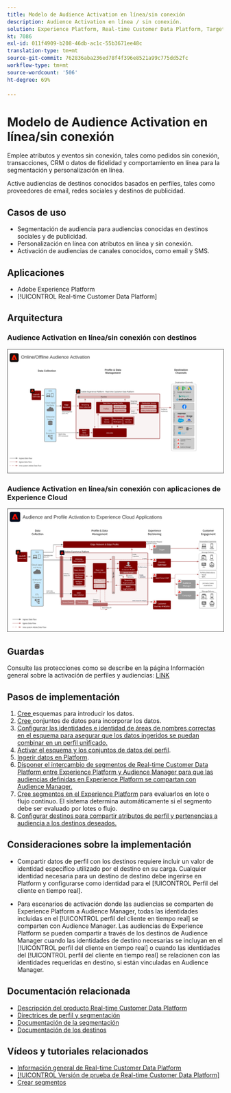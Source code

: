 ```yaml
---
title: Modelo de Audience Activation en línea/sin conexión
description: Audience Activation en línea / sin conexión.
solution: Experience Platform, Real-time Customer Data Platform, Target, Audience Manager, Analytics, Experience Cloud Services, Data Collection
kt: 7086
exl-id: 011f4909-b208-46db-ac1c-55b3671ee48c
translation-type: tm+mt
source-git-commit: 762836aba236ed78f4f396e8521a99c775dd52fc
workflow-type: tm+mt
source-wordcount: '506'
ht-degree: 69%

---
```


# Modelo de Audience Activation en línea/sin conexión

Emplee atributos y eventos sin conexión, tales como pedidos sin conexión, transacciones, CRM o datos de fidelidad y comportamiento en línea para la segmentación y personalización en línea.

Active audiencias de destinos conocidos basados en perfiles, tales como proveedores de email, redes sociales y destinos de publicidad.

## Casos de uso

* Segmentación de audiencia para audiencias conocidas en destinos sociales y de publicidad.
* Personalización en línea con atributos en línea y sin conexión.
* Activación de audiencias de canales conocidos, como email y SMS.

## Aplicaciones

* Adobe Experience Platform
* [!UICONTROL Real-time Customer Data Platform]

## Arquitectura

### Audience Activation en línea/sin conexión con destinos

<img src="assets/online_offline_activation.svg" alt="Arquitectura de referencia para el modelo de Audience Activation en línea/sin conexión" style="border:1px solid #4a4a4a" />
<br>

### Audience Activation en línea/sin conexión con aplicaciones de Experience Cloud

<img src="assets/activation+apps.svg" alt="Arquitectura de referencia para el modelo de Audience Activation en línea/sin conexión con aplicaciones Experience Cloud" style="border:1px solid #4a4a4a" />

## Guardas

Consulte las protecciones como se describe en la página Información general sobre la activación de perfiles y audiencias: [LINK](overview.md)

## Pasos de implementación

1. [Cree ](https://experienceleague.adobe.com/docs/platform-learn/tutorials/schemas/create-a-schema.html) esquemas para introducir los datos.
1. [Cree ](https://experienceleague.adobe.com/docs/platform-learn/tutorials/data-ingestion/create-datasets-and-ingest-data.html) conjuntos de datos para incorporar los datos.
1. [Configurar las identidades e identidad de áreas de nombres correctas en el esquema para asegurar que los datos ingeridos se puedan combinar en un perfil unificado.](https://experienceleague.adobe.com/docs/platform-learn/tutorials/identities/label-ingest-and-verify-identity-data.html)
1. [Activar el esquema y los conjuntos de datos del perfil](https://experienceleague.adobe.com/docs/platform-learn/tutorials/profiles/bring-data-into-the-real-time-customer-profile.html).
1. [Ingerir datos en Platform](https://experienceleague.adobe.com/?recommended=ExperiencePlatform-D-1-2020.1.dataingestion).
1. [Disponer el intercambio de segmentos de Real-time Customer Data Platform entre Experience Platform y Audience Manager para que las audiencias definidas en Experience Platform se compartan con Audience Manager.](https://www.adobe.com/go/audiences)
1. [Cree segmentos en el Experience Platform](https://experienceleague.adobe.com/docs/platform-learn/tutorials/segments/create-segments.html?lang=es) para evaluarlos en lote o flujo continuo. El sistema determina automáticamente si el segmento debe ser evaluado por lotes o flujo.
1. [Configurar destinos para compartir atributos de perfil y pertenencias a audiencia a los destinos deseados.](https://experienceleague.adobe.com/docs/platform-learn/tutorials/destinations/create-destinations-and-activate-data.html)

## Consideraciones sobre la implementación

* Compartir datos de perfil con los destinos requiere incluir un valor de identidad específico utilizado por el destino en su carga. Cualquier identidad necesaria para un destino de destino debe ingerirse en Platform y configurarse como identidad para el [!UICONTROL Perfil del cliente en tiempo real].

* Para escenarios de activación donde las audiencias se comparten de Experience Platform a Audience Manager, todas las identidades incluidas en el [!UICONTROL perfil del cliente en tiempo real] se comparten con Audience Manager. Las audiencias de Experience Platform se pueden compartir a través de los destinos de Audience Manager cuando las identidades de destino necesarias se incluyan en el [!UICONTROL perfil del cliente en tiempo real] o cuando las identidades del [!UICONTROL perfil del cliente en tiempo real] se relacionen con las identidades requeridas en destino, si están vinculadas en Audience Manager.

## Documentación relacionada

* [Descripción del producto Real-time Customer Data Platform](https://helpx.adobe.com/es/legal/product-descriptions/real-time-customer-data-platform.html)
* [Directrices de perfil y segmentación](https://experienceleague.adobe.com/docs/experience-platform/profile/guardrails.html?lang=es)
* [Documentación de la segmentación](https://experienceleague.adobe.com/docs/experience-platform/segmentation/api/streaming-segmentation.html?lang=es)
* [Documentación de los destinos](https://experienceleague.adobe.com/docs/experience-platform/destinations/catalog/overview.html?lang=es)

## Vídeos y tutoriales relacionados

* [Información general de Real-time Customer Data Platform](https://experienceleague.adobe.com/docs/platform-learn/tutorials/application-services/rtcdp/understanding-the-real-time-customer-data-platform.html?lang=es)
* [[!UICONTROL Versión de prueba de Real-time Customer Data Platform]](https://experienceleague.adobe.com/docs/platform-learn/tutorials/application-services/rtcdp/demo.html?lang=es)
* [Crear segmentos](https://experienceleague.adobe.com/docs/platform-learn/tutorials/segments/create-segments.html)
